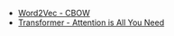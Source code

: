 
- [Word2Vec - CBOW](https://github.com/chaudatascience/ml_from_scratch/blob/main/word2vec/CBOW.py)
- [Transformer - Attention is All You Need](https://github.com/chaudatascience/ml_from_scratch/blob/main/transformer)